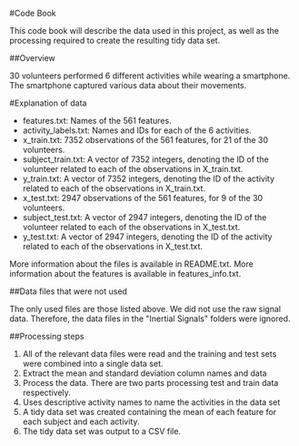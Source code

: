 #Code Book

This code book will describe the data used in this project, as well as the processing required to create the resulting tidy data set.

##Overview

30 volunteers performed 6 different activities while wearing a smartphone. The smartphone captured various data about their movements.

#Explanation of data

- features.txt: Names of the 561 features.
- activity_labels.txt: Names and IDs for each of the 6 activities.
- x_train.txt: 7352 observations of the 561 features, for 21 of the 30 volunteers.
- subject_train.txt: A vector of 7352 integers, denoting the ID of the volunteer related to each of the observations in X_train.txt.
- y_train.txt: A vector of 7352 integers, denoting the ID of the activity related to each of the observations in X_train.txt.
- x_test.txt: 2947 observations of the 561 features, for 9 of the 30 volunteers.
- subject_test.txt: A vector of 2947 integers, denoting the ID of the volunteer related to each of the observations in X_test.txt.
- y_test.txt: A vector of 2947 integers, denoting the ID of the activity related to each of the observations in X_test.txt.

More information about the files is available in README.txt. More information about the features is available in features_info.txt.

##Data files that were not used

The only used files are those listed above. We did not use the raw signal data. Therefore, the data files in the "Inertial Signals" folders were ignored.

##Processing steps

1. All of the relevant data files were read and the training and test sets were combined into a single data set.
2. Extract the mean and standard deviation column names and data
3. Process the data. There are two parts processing test and train data respectively.
4. Uses descriptive activity names to name the activities in the data set
5. A tidy data set was created containing the mean of each feature for each subject and each activity.
6. The tidy data set was output to a CSV file.
